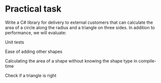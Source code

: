 # Practical task
Write a C# library for delivery to external customers that can calculate the area of a circle along the radius and a triangle on three sides. In addition to performance, we will evaluate:

Unit tests

Ease of adding other shapes

Calculating the area of a shape without knowing the shape type in compile-time

Check if a triangle is right


